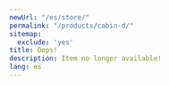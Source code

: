 ```yaml
---
newUrl: "/es/store/"
permalink: "/products/cabin-d/"
sitemap:
  exclude: 'yes'
title: Oops!
description: Item no longer available!
lang: es
---
```

